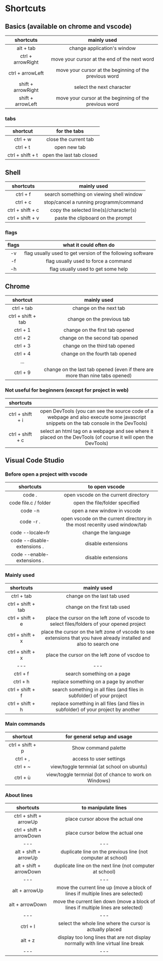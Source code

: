 # Shortcuts

## Basics (available on chrome and vscode) 

|shortcuts|mainly used|
|:---:                       | :---: |
|alt + tab   					| change application's window|
|ctrl + arrowRight				| move your cursor at the end of the next word|
|ctrl + arrowLeft				| move your cursor at the beginning of the previous word|
|shift + arrowRight				| select the next character|
|shift + arrowLeft				| move your cursor at the beginning of the previous word|


### tabs

|shortcut|for the tabs|
|:---:                       | :---: |
|ctrl + w						| close the current tab|
|ctrl + t						| open new tab|
|ctrl + shift + t				| open the last tab closed|


## Shell

|shortcuts|mainly used|
|:---:                       | :---: |
|ctrl + f						| search something on viewing shell window|
|ctrl + c						| stop/cancel a running programm/command|
|ctrl + shift + c				| copy the selected line(s)/character(s)|
|ctrl + shift + v               | paste the clipboard on the prompt|

### flags
|flags| what it could often do|
|:---:                       | :---: |
|-v								| flag usually used to get version of the following software|
|-f								| flag usually used to force a command|
|-h								| flag usually used to get some help|



## Chrome

|shortcut|mainly used|
|:---:                       | :---: |
|ctrl + tab						| change on the next tab|
|ctrl + shift + tab				| change on the previous tab|
|ctrl + 1						| change on the first tab opened|
|ctrl + 2						| change on the second tab opened|
|ctrl + 3						| change on the third tab opened|
|ctrl + 4						| change on the fourth tab opened|
|...                            |   |
|ctrl + 9						| change on the last tab opened (even if there are more than nine tabs opened)|

### Not useful for beginners (except for project in web)
|shortcuts||
|:---:                       | :---: |
|ctrl + shift + i				| open DevTools (you can see the source code of a webpage and also execute some javascript snippets on the tab console in the DevTools)|
|ctrl + shift + c				| select an html tag on a webpage and see where it placed on the DevTools (of course it will open the DevTools)|



## Visual Code Studio

### Before open a project with vscode
|shortcuts|to open vscode|
|:---:                       | :---: |
|code .| open vscode on the current directory|
|code file.c / folder|open the file/folder specified|
|code -n| open a new window in vscode|
|code -r .| open vscode on the current directory in the most recenlty used window/tab|
|code --locale=fr| change the language|
|code --disable-extensions .| disable extensions |
|code --enable-extensions .| disable extensions |

### Mainly used 
|shortcuts|mainly used|
|:---:                       | :---: |
|ctrl + tab						| change on the last tab used|
|ctrl + shift + tab				| change on the first tab used|
|ctrl + shift + e				| place the cursor on the left zone of vscode to select files/folders of your opened project|
|ctrl + shift + x				| place the cursor on the left zone of vscode to see extensions that you have already installed and also to search one|
|ctrl + shift + x				| place the cursor on the left zone of vscdoe to 
|---                       | --- |
|ctrl + f						| search something on a page|
|ctrl + h						| replace something on a page by another|
|ctrl + shift + f				| search something in all files (and files in subfolder) of your project|
|ctrl + shift + h				| replace something in all files (and files in subfolder) of your project by another|

### Main commands

|shortcut|for general setup and usage|
|:---:                       | :---: |
|ctrl + shift + p				| Show command palette|
|ctrl + ,						| access to user settings|
|ctrl + ~ 						| view/toggle termnial (at school on ubuntu)|
|ctrl + ù 						| view/toggle termnial (lot of chance to work on Windows)|


### About lines

|shortcuts|to manipulate lines|
|:---:                       | :---: |
|ctrl + shift + arrowUp			| place cursor above the actual one|
|ctrl + shift + arrowDown		| place cursor below the actual one|
|---                       | --- |
|alt + shift + arrowUp			| duplicate line on the previous line (not computer at school)|
|alt + shift + arrowDown		| duplicate line on the next line (not computer at school)|
|---                       | --- |
|alt + arrowUp			        | move the current line up (move a block of lines if multiple lines are selected)|
|alt + arrowDown		        | move the current lien down (move a block of lines if multiple lines are selected) |
|---                       | --- |
|ctrl + l						| select the whole line where the cursor is actually placed|
|alt + z                        | display too long lines that are not display normally with line virtual line break|
|---                       | --- |
